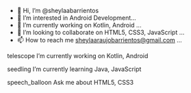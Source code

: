 - 👋 Hi, I’m @sheylaabarrientos
- 👀 I’m interested in Android Development...
- 🌱 I’m currently working on Kotlin, Android ...
- 💞️ I’m looking to collaborate on HTML5, CSS3, JavaScript ...
- 📫 How to reach me sheylaaraujobarrientos@gmail.com ...

telescope I’m currently working on Kotlin, Android

seedling I’m currently learning Java, JavaScript

speech_balloon Ask me about HTML5, CSS3

<!---
sheylaabarrientos/sheylaabarrientos is a ✨ special ✨ repository because its `README.md` (this file) appears on your GitHub profile.
You can click the Preview link to take a look at your changes.
--->

